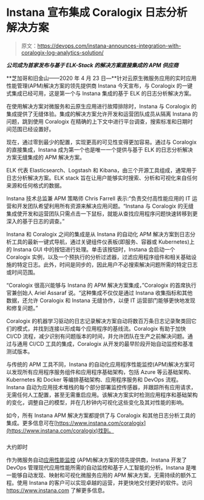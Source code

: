 # Instana 宣布集成 Coralogix 日志分析解决方案

> 原文：<https://devops.com/instana-announces-integration-with-coralogix-log-analytics-solution/>

***公司成为首家发布与基于 ELK-Stack 的解决方案直接集成的 APM 供应商***

**芝加哥和旧金山——2020 年 4 月 23 日—**针对云原生微服务应用的实时应用性能管理(APM)解决方案的领先提供商 Instana 今天宣布，与 Coralogix 的一键式集成已经可用，这是第一个与 Instana 集成的基于 ELK 的日志分析解决方案。

在使用解决方案对微服务和云原生应用进行故障排除时，Instana 与 Coralogix 的集成提供了无缝体验。集成的解决方案允许开发和运营团队成员从隔离 Instana 的问题，跳到使用 Coralogix 在精确的上下文中进行平台调查，搜索标准和日期时间范围已经设置好。

现在，通过零到最少的配置，实现更高的可见性变得更加容易。通过与 Coralogix 的直接集成，Instana 成为第一个也是唯一一个提供与基于 ELK 的日志分析解决方案无缝集成的 APM 解决方案。

ELK 代表 Elasticsearch、Logstash 和 Kibana，由三个开源工具组成，通常用于日志分析解决方案。ELK stack 旨在让用户能够实时搜索、分析和可视化来自任何来源和任何格式的数据。

Instana 技术总监兼 APM 策略师 Chris Farrell 表示:“负责交付高性能应用的 IT 运营和开发团队希望利用所有资源来解决应用问题。“Instana 与 Coralogix 的无缝集成使开发和运营团队只需点击一下鼠标，就能从查找应用程序问题快速转移到更深入的基于日志的调查。”

Instana 和 Coralogix 之间的集成是从 Instana 的自动化 APM 解决方案到日志分析工具的最新一键式导航，通过关键组件仪表板(即服务、容器或 Kubernetes)上的 Instana GUI 中的按钮进行处理。单击该按钮时，Instana 会启动一个 Coralogix 实例，以及一个预执行的分析过滤器，过滤应用程序组件和相关基础设施的特定日志。此外，时间是同步的，因此用户不必搜索解决问题所需的特定日志或时间范围。

“Coralogix 很高兴能够与 Instana 的 APM 解决方案集成，”Coralogix 的首席执行官兼创始人 Ariel Assaraf 说。“这种集成不仅仅是通过 Instana 收集指标和其他数据，还允许 Coralogix 和 Instana 无缝协作，以便 IT 运营部门能够更快地发现和修复问题。”

Coralogix 的机器学习驱动的日志记录解决方案自动将数百万条日志记录聚类回它们的模式，并找到连接以形成每个应用程序的基线流。Coralogix 有助于加快 CI/CD 流程，减少识别有问题版本的时间，并允许团队在生产之前解决问题。通过与通用 CI/CD 工具的集成，Coralogix 从开发的最早阶段开始自动监控和基准测试版本。

与传统的 APM 工具不同，Instana 的自动化应用程序性能监控(APM)解决方案可以发现所有应用程序服务组件和应用程序基础架构，包括 Azure 等云基础架构、Kubernetes 和 Docker 等编排基础架构、应用程序服务和 DevOps 流程。Instana 自动为应用技术堆栈的每个部分部署监控传感器，并跟踪所有应用请求，无需任何人工配置，甚至无需重启应用。该解决方案实时检测应用程序和基础架构的变化，调整自己的模型，并在几秒钟内可视化这些变化及其对性能的影响。

如今，所有 Instana APM 解决方案都提供了与 Coralogix 和其他日志分析工具的集成。更多信息可在[https://www.instana.com/coralogix](https://www.instana.com/coralogix)找到。

###

大约即时

作为微服务自动[应用性能监控](https://instana.com/application-monitoring) (APM)解决方案的领先提供商，Instana 开发了 DevOps 管理现代应用性能所需的自动监控和基于人工智能的分析。Instana 是唯一能够自动发现、映射和可视化微服务应用的 APM 解决方案，无需持续的额外工程。使用 Instana 的客户可以实现卓越的运营，并更快地交付更好的软件。访问 https://www.instana.com 了解更多信息。